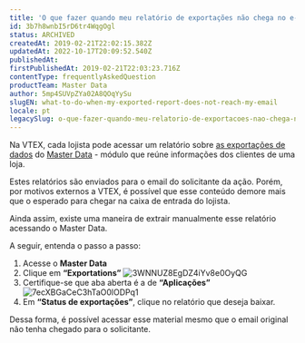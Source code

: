 ```yaml
---
title: 'O que fazer quando meu relatório de exportações não chega no e-mail?'
id: 3b7h8wnbI5rD6tr4WqgOgl
status: ARCHIVED
createdAt: 2019-02-21T22:02:15.382Z
updatedAt: 2022-10-17T20:09:52.540Z
publishedAt: 
firstPublishedAt: 2019-02-21T22:03:23.716Z
contentType: frequentlyAskedQuestion
productTeam: Master Data
author: 5mp4SUVpZYa02A8QOqYySu
slugEN: what-to-do-when-my-exported-report-does-not-reach-my-email
locale: pt
legacySlug: o-que-fazer-quando-meu-relatorio-de-exportacoes-nao-chega-no-e-mail
---
```


Na VTEX, cada lojista pode acessar um relatório sobre [as exportações de dados](https://help.vtex.com/pt/tutorial/exportando-dados "as exportações de dados") do [Master Data](https://help.vtex.com/pt/tutorial/o-que-e-o-master-data "Master Data") - módulo que reúne informações dos clientes de uma loja. 

Estes relatórios são enviados para o email do solicitante da ação. Porém, por motivos externos a VTEX, é possível que esse conteúdo demore mais que o esperado para chegar na caixa de entrada do lojista. 

Ainda assim, existe uma maneira de extrair manualmente esse relatório acessando o Master Data. 

A seguir, entenda o passo a passo:

1. Acesse o __Master Data__
2. Clique em __“Exportations”__
![3WNNUZ8EgDZ4iYv8e0OyQG](//images.ctfassets.net/alneenqid6w5/70bXGj3PhkEfcixEF0ik6I/8ebaf7d4ddba8fd8803969c2c98e3c18/3WNNUZ8EgDZ4iYv8e0OyQG.png)
3. Certifique-se que aba aberta é a de __“Aplicações”__
![7ecXBGaCeC3hTaO0lODPq1](//images.ctfassets.net/alneenqid6w5/rBSEy9DQVSPNEjHLOXjU6/afac5d6a147ad01f1dbb4566bd751510/7ecXBGaCeC3hTaO0lODPq1.png)
4. Em __“Status de exportações”__, clique no relatório que deseja baixar.

Dessa forma, é possível acessar esse material mesmo que o email original não tenha chegado para o solicitante.
